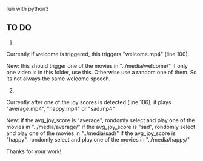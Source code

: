 run with python3

## TO DO

1.
Currently if welcome is triggered, this triggers "welcome.mp4" (line 100).

New: 
this should trigger one of the movies in "../media/welcome/"  if only one video is in this folder, use this. Otherwise use a random one of them. So its not always the same welcome speech.


2.
Currently after one of the joy scores is detected (line 106), it plays "average.mp4", "happy.mp4" or "sad.mp4"

New: 
if the avg_joy_score is "average", rondomly select and play one of the movies in "../media/average/"
if the avg_joy_score is "sad", rondomly select and play one of the movies in "../media/sad/"
if the avg_joy_score is "happy", rondomly select and play one of the movies in "../media/happy/"


Thanks for your work!
